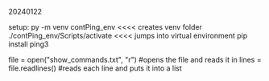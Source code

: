 20240122

setup:
    py -m venv contPing_env <<<< creates venv folder
    ./contPing_env/Scripts/activate <<<< jumps into virtual environment
    pip install ping3

file = open("show_commands.txt", "r") #opens the file and reads it in
lines = file.readlines() #reads each line and puts it into a list
